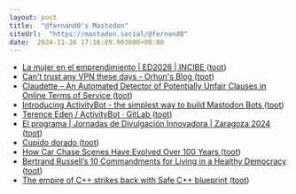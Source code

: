 ```yaml
---
layout: post
title:  "@fernand0's Mastodon"
siteUrl:  "https://mastodon.social/@fernand0"
date:  2024-11-26 17:16:09.903000+00:00
---
```

*  [La mujer en el emprendimiento \| ED2026 \| INCIBE ](https://www.incibe.es/emprendimiento/publicaciones/guias-y-estudios/estudios/la-mujer-en-el-emprendimient) ([toot](https://mastodon.social/@fernand0/113550384817948820))
*  [Can't trust any VPN these days - Orhun's Blog ](https://blog.orhun.dev/cant-trust-any-vpn) ([toot](https://mastodon.social/@fernand0/113550246968042371))
*  [Claudette – An Automated Detector of Potentially Unfair Clauses in Online Terms of Service   ](https://theoreti.ca/?p=8577) ([toot](https://mastodon.social/@fernand0/113549994905221470))
*  [Introducing ActivityBot - the simplest way to build Mastodon Bots ](https://shkspr.mobi/blog/2024/11/introducing-activitybot-the-simplest-way-to-build-mastodon-bots) ([toot](https://mastodon.social/@fernand0/113549246006522230))
*  [Terence Eden / ActivityBot · GitLab ](https://gitlab.com/edent/activity-bot) ([toot](https://mastodon.social/@fernand0/113548942884118160))
*  [El programa \| Jornadas de Divulgación Innovadora \| Zaragoza 2024 ](http://www.divulgacioninnovadora.com/el-programa) ([toot](https://mastodon.social/@fernand0/113548755420116927))
*  [Cupido dorado ](https://www.flickr.com/photos/fernand0/54148586101) ([toot](https://mastodon.social/@fernand0/113548720747212610))
*  [How Car Chase Scenes Have Evolved Over 100 Years ](https://www.openculture.com/2024/11/how-car-chase-scenes-have-evolved-over-100-years.htm) ([toot](https://mastodon.social/@fernand0/113548569549048636))
*  [Bertrand Russell’s 10 Commandments for Living in a Healthy Democracy ](https://www.openculture.com/2024/11/bertrand-russells-10-commandments-for-living-in-a-healthy-democracy.htm) ([toot](https://mastodon.social/@fernand0/113547615612679887))
*  [The empire of C++ strikes back with Safe C++ blueprint ](https://www.theregister.com/2024/09/16/safe_c_plusplus) ([toot](https://mastodon.social/@fernand0/113546813419560374))
